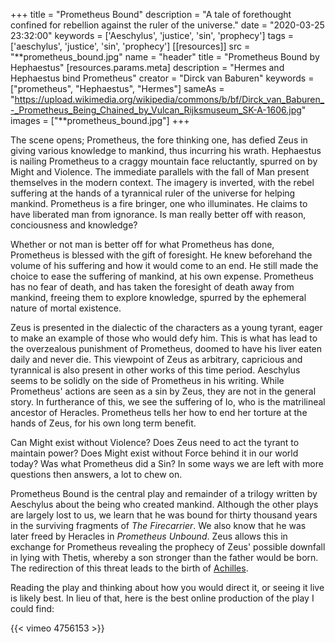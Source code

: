 +++
title = "Prometheus Bound"
description = "A tale of forethought confined for rebellion against the ruler of the universe."
date = "2020-03-25 23:32:00"
keywords = ['Aeschylus',  'justice', 'sin', 'prophecy']
tags = ['aeschylus', 'justice', 'sin', 'prophecy']
[[resources]]
  src = "**prometheus_bound.jpg"
  name = "header"
  title = "Prometheus Bound by Hephaestus"
  [resources.params.meta]
    description = "Hermes and Hephaestus bind Prometheus"
    creator = "Dirck van Baburen"
    keywords = ["prometheus", "Hephaestus", "Hermes"]
    sameAs = "https://upload.wikimedia.org/wikipedia/commons/b/bf/Dirck_van_Baburen_-_Prometheus_Being_Chained_by_Vulcan_Rijksmuseum_SK-A-1606.jpg"
images = ["**prometheus_bound.jpg"]
+++

The scene opens; Prometheus, the fore thinking one, has defied Zeus in giving
various knowledge to mankind, thus incurring his wrath. Hephaestus is nailing
Prometheus to a craggy mountain face reluctantly, spurred on by Might and
Violence. The immediate parallels with the fall of Man present themselves in the
modern context. The imagery is inverted, with the rebel suffering at the hands
of a tyrannical ruler of the universe for helping mankind. Prometheus is a
fire bringer, one who illuminates. He claims to have liberated man from
ignorance. Is man really better off with reason, conciousness and knowledge?

Whether or not man is better off for what Prometheus has done, Prometheus is
blessed with the gift of foresight. He knew beforehand the volume of his
suffering and how it would come to an end. He still made the choice to ease the
suffering of mankind, at his own expense. Prometheus has no fear of death, and
has taken the foresight of death away from mankind, freeing them to explore
knowledge, spurred by the ephemeral nature of mortal existence.

Zeus is presented in the dialectic of the characters as a young tyrant, eager to
make an example of those who would defy him. This is what has lead to the
overzealous punishment of Prometheus, doomed to have his liver eaten daily and
never die. This viewpoint of Zeus as arbitrary, capricious and tyrannical is
also present in other works of this time period. Aeschylus seems to be solidly
on the side of Prometheus in his writing. While Prometheus' actions are seen as
a sin by Zeus, they are not in the general story. In furtherance of this, we see
the suffering of Io, who is the matrilineal ancestor of Heracles. Prometheus
tells her how to end her torture at the hands of Zeus, for his own long term
benefit.

Can Might exist without Violence? Does Zeus need to act the tyrant to maintain
power? Does Might exist without Force behind it in our world today? Was what
Prometheus did a Sin? In some ways we are left with more questions then answers,
a lot to chew on.

Prometheus Bound is the central play and remainder of a trilogy written by
Aeschylus about the being who created mankind. Although the other plays are
largely lost to us, we learn that he was bound for thirty thousand years in the
surviving fragments of _The Firecarrier_. We also know that he was later freed
by Heracles in _Prometheus Unbound_. Zeus allows this in exchange for Prometheus
revealing the prophecy of Zeus' possible downfall in lying with Thetis, whereby
a son stronger than the father would be born. The redirection of this threat
leads to the birth of [Achilles](/musings/the-iliad/).

Reading the play and thinking about how you would direct it, or seeing it live
is likely best. In lieu of that, here is the best online production of the play
I could find:

{{< vimeo 4756153 >}}
